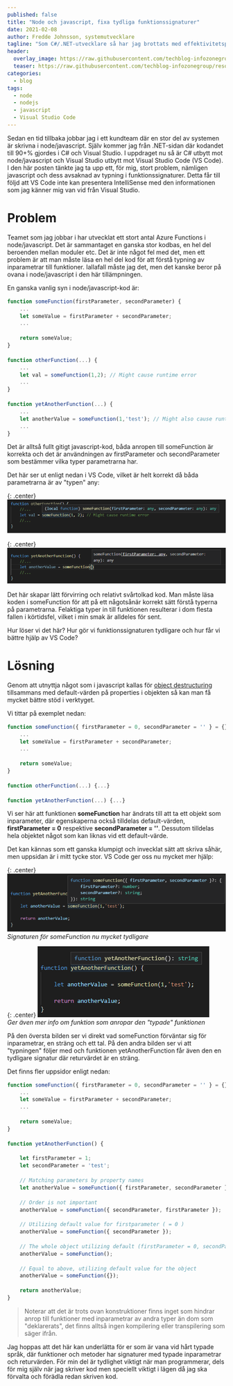 ```yaml
---
published: false
title: "Node och javascript, fixa tydliga funktionssignaturer"
date: 2021-02-08
author: Fredde Johnsson, systemutvecklare
tagline: "Som C#/.NET-utvecklare så har jag brottats med effektivitetsproblem när jag kodar javascript/node. Häromdagen hittade jag dock ett sätt att deklarera funktioner för att göra det lite tydligare för konsumenter av metoden vilka typer av inparametrar som förväntas och vad funktionen returnerar."
header:
  overlay_image: https://raw.githubusercontent.com/techblog-infozonegroup/resources.techblog-infozonegroup/main/node-and-javascript-method-signatures/pexels-jorge-jesus-614117.jpg
  teaser: https://raw.githubusercontent.com/techblog-infozonegroup/resources.techblog-infozonegroup/main/node-and-javascript-method-signatures/nodejs-vscode-tooltip-teaser.png
categories:
  - blog
tags:
  - node
  - nodejs
  - javascript
  - Visual Studio Code
---
```

Sedan en tid tillbaka jobbar jag i ett kundteam där en stor del av systemen är skrivna i node/javascript. Själv kommer jag från .NET-sidan där kodandet till 90+% gjordes i C# och Visual Studio. I uppdraget nu så är C# utbytt mot node/javascript och Visual Studio utbytt mot Visual Studio Code (VS Code). I den här posten tänkte jag ta upp ett, för mig, stort problem, nämligen javascript och dess avsaknad av typning i funktionssignaturer. Detta får till följd att VS Code inte kan presentera IntelliSense med den informationen som jag känner mig van vid från Visual Studio. 

# Problem
Teamet som jag jobbar i har utvecklat ett stort antal Azure Functions i node/javascript. Det är sammantaget en ganska stor kodbas, en hel del beroenden mellan moduler etc. Det är inte något fel med det, men ett problem är att man måste läsa en hel del kod för att förstå typning av inparametrar till funktioner. Iallafall måste jag det, men det kanske beror på ovana i node/javascript i den här tillämpningen.

En ganska vanlig syn i node/javascript-kod är:

```javascript
function someFunction(firstParameter, secondParameter) {
    ...
    let someValue = firstParameter + secondParameter;
    ...
    
    return someValue;
}

function otherFunction(...) {
    ...
    let val = someFunction(1,2); // Might cause runtime error
    ...
}

function yetAnotherFunction(...) {
    ...
    let anotherValue = someFunction(1,'test'); // Might also cause runtime error
    ...
}
```

Det är alltså fullt gitigt javascript-kod, båda anropen till someFunction är korrekta och det är användningen av firstParameter och secondParameter som bestämmer vilka typer parametrarna har. 

Det här ser ut enligt nedan i VS Code, vilket är helt korrekt då båda parametrarna är av "typen" any:

{: .center}
![VS Code tooltip](https://raw.githubusercontent.com/techblog-infozonegroup/resources.techblog-infozonegroup/main/node-and-javascript-method-signatures/vs_code_tooltip.png)

{: .center}
![VS Code intellisense](https://raw.githubusercontent.com/techblog-infozonegroup/resources.techblog-infozonegroup/main/node-and-javascript-method-signatures/vs_code_intellisense.png)

Det här skapar lätt förvirring och relativt svårtolkad kod. Man måste läsa koden i someFunction för att på ett någotsånär korrekt sätt förstå typerna på parametrarna. Felaktiga typer in till funktionen resulterar i dom flesta fallen i körtidsfel, vilket i min smak är alldeles för sent.

Hur löser vi det här? Hur gör vi funktionssignaturen tydligare och hur får vi bättre hjälp av VS Code?

# Lösning
Genom att utnyttja något som i javascript kallas för [object destructuring](https://developer.mozilla.org/en-US/docs/Web/JavaScript/Reference/Operators/Destructuring_assignment#object_destructuring) tillsammans med default-värden på properties i objekten så kan man få mycket bättre stöd i verktyget.

Vi tittar på exemplet nedan:

```javascript
function someFunction({ firstParameter = 0, secondParameter = '' } = {}) {
    ...
    let someValue = firstParameter + secondParameter;
    ...
    
    return someValue;
}

function otherFunction(...) {...}

function yetAnotherFunction(...) {...}

```

Vi ser här att funktionen **someFunction** har ändrats till att ta ett objekt som inparameter, där egenskaperna också tilldelas default-värden, **firstParameter = 0** respektive **secondParameter = ''**. Dessutom tilldelas hela objektet något som kan liknas vid ett default-värde.

Det kan kännas som ett ganska klumpigt och invecklat sätt att skriva såhär, men uppsidan är i mitt tycke stor. VS Code ger oss nu mycket mer hjälp:

{: .center}
![VS Code tooltip, typed, resolved-typed](https://raw.githubusercontent.com/techblog-infozonegroup/resources.techblog-infozonegroup/main/node-and-javascript-method-signatures/vs_code_tooltip_w_types.png)<br/>
*Signaturen för someFunction nu mycket tydligare*

{: .center}
![VS Code tooltip, resolved-typed](https://raw.githubusercontent.com/techblog-infozonegroup/resources.techblog-infozonegroup/main/node-and-javascript-method-signatures/vs_code_tooltip_w_types_chain.png)<br/>
*Ger även mer info om funktion som anropar den "typade" funktionen*

På den översta bilden ser vi direkt vad someFunction förväntar sig för inparametrar, en sträng och ett tal. På den andra bilden ser vi att "typningen" följer med och funktionen yetAnotherFunction får även den en tydligare signatur där returvärdet är en sträng.

Det finns fler uppsidor enligt nedan:

```javascript
function someFunction({ firstParameter = 0, secondParameter = '' } = {}) {
    ...
    let someValue = firstParameter + secondParameter;
    ...

    return someValue;
}

function yetAnotherFunction() {

    let firstParameter = 1;
    let secondParameter = 'test';

    // Matching parameters by property names
    let anotherValue = someFunction({ firstParameter, secondParameter });   

    // Order is not important
    anotherValue = someFunction({ secondParameter, firstParameter });     

    // Utilizing default value for firstparameter ( = 0 )  
    anotherValue = someFunction({ secondParameter });  

    // The whole object utilizing default (firstParameter = 0, secondParameter = '')                    
    anotherValue = someFunction();      

    // Equal to above, utilizing default value for the object                                    
    anotherValue = someFunction({});                                        

    return anotherValue;
}
```

> Noterar att det är trots ovan konstruktioner finns inget som hindrar anrop till funktioner med inparametrar av andra typer än dom som "deklarerats", det finns alltså ingen kompilering eller transpilering som säger ifrån.

Jag hoppas att det här kan underlätta för er som är vana vid hårt typade språk, där funktioner och metoder har signaturer med typade inparametrar och returvärden. För min del är tydlighet viktigt när man programmerar, dels för mig själv när jag skriver kod men speciellt viktigt i lägen då jag ska förvalta och förädla redan skriven kod.
